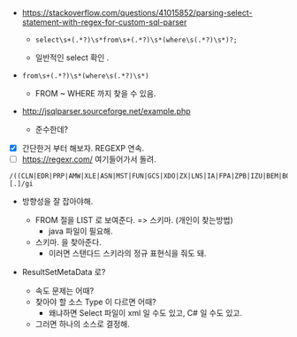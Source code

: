 * https://stackoverflow.com/questions/41015852/parsing-select-statement-with-regex-for-custom-sql-parser

  * ```
    select\s+(.*?)\s*from\s+(.*?)\s*(where\s(.*?)\s*)?;
    ```
  * 일반적인 select 확인 .

* ```
  from\s+(.*?)\s*(where\s(.*?)\s*)
  ```

  * FROM ~ WHERE 까지 찾을 수 있음.

* http://jsqlparser.sourceforge.net/example.php
  * 준수한데?



- [x] 간단한거 부터 해보자. REGEXP 연속.
- [ ] https://regexr.com/ 여기들어가서 돌려.

```
/((CLN|EDR|PRP|AMW|XLE|ASN|MST|FUN|GCS|XDO|ZX|LNS|IA|FPA|ZPB|IZU|BEM|BQT|BFBS|BVAN|BTR|EAU|EMRP|EFA|EBOM|ECST|EGL|EINV|EOE|EAP|EPA|EPO|EQA|EAR|EWIP|ESVC|EARP|BUAS|BAR|EDCM|EPI|BMT|EOFA|EMAIL|EIV|XXETF|JMF|ITA|FTP|PFT|GMO|DNA|IPM|IBW|FV|ASL|EHM|EKPI|XXSM|XXCMN|APPLSYS|ALR|AX|AK|XLA|GL|RG|FA|HR|SSP|BEN|HXT|OTA|QA|ICX|AZ|BIS|PN|HXC|RLM|VEA|POM|FRM|BSC|FEM|AP|AR|OE|OSM|PA|CN|MFG|INV|PO|BOM|ENG|MRP|CRP|WIP|CZ|PJM|FLM|MSC|XTR|CS|CE|EC|JG|JE|JA|JL|GMA|GMD|GME|GMF|GMI|GML|GMP|GR|PMI|CUS|CUI|CUP|JTF|BIX|IEO|OKC|OKS|CSC|BIC|CSD|ASF|CSF|AMS|AMV|BIM|XNP|XDP|BIL|IES|AST|CCT|IBP|IBY|IBE|IBU|FII|HRI|ISC|OPI|POA|MSO|ONT|QP|WSH|MSD|WMS|WPS|CUF|CUA|IPA|ASG|IEX|OKX|ASO|CSP|OZF|IEU|IEM|OKE|ECX|GMS|IGW|PSB|PSP|CSR|IEB|IGF|IGS|WSM|MWA|IGC|PSA|APPLSYSPUB|APPS|PV|POS|ASP|BIV|CSI|CSL|CUG|EIMP|EAM|FTE|IGI|ITG|MSR|ENI|ODM|OKI|IEC|CSE|JTS|JTM|AHL|IMC|BNE|QRM|PON|OKL|IBC|QOT|CSM|DOM|EGO|DDD|PJI|EDWREP|CTXSYS|PORTAL30_SSO|PORTAL30|XNB|ZFA|ZSA))[.]/gi
```



* 방향성을 잘 잡아야해.
  * FROM 절을 LIST 로 보여준다. => 스키마. (개인이 찾는방법)
    * java 파일이 필요해.
  * 스키마. 을 찾아준다.
    * 이러면 스탠다드 스키라의 정규 표현식을 줘도 돼.



* ResultSetMetaData 로?
  * 속도 문제는 어때?
  * 찾아야 할 소스 Type 이 다르면 어때?
    * 왜냐하면 Select 파일이 xml 일 수도 있고, C# 일 수도 있고.
  * 그러면 하나의 소스로 결정해.
